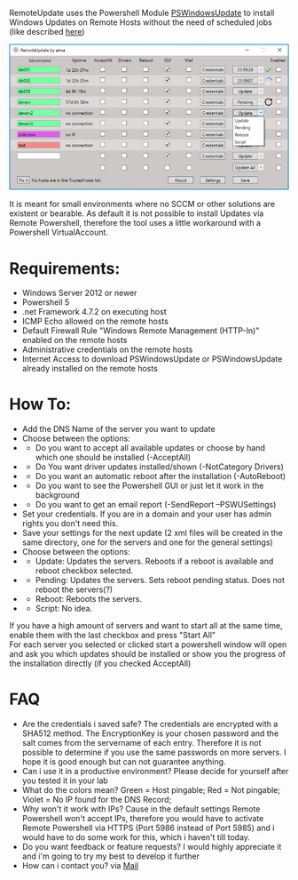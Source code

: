 RemoteUpdate uses the Powershell Module <a href="https://www.powershellgallery.com/packages/PSWindowsUpdate" target="_blank">PSWindowsUpdate</a> to install Windows Updates on Remote Hosts without the need of scheduled jobs (like described <a href="http://woshub.com/pswindowsupdate-module/" target="_blank">here</a>)

<p align="center">
  <img alt="RemoteUpdate in action" src="https://raw.githubusercontent.com/aimaat/RemoteUpdate/master/RemoteUpdate.png">
</p>

It is meant for small environments where no SCCM or other solutions are existent or bearable.
As default it is not possible to install Updates via Remote Powershell, therefore the tool uses a little workaround with a Powershell VirtualAccount.

# Requirements:
* Windows Server 2012 or newer
* Powershell 5
* .net Framework 4.7.2 on executing host
* ICMP Echo allowed on the remote hosts
* Default Firewall Rule "Windows Remote Management (HTTP-In)" enabled on the remote hosts
* Administrative credentials on the remote hosts
* Internet Access to download PSWindowsUpdate or PSWindowsUpdate already installed on the remote hosts

# How To:
* Add the DNS Name of the server you want to update
* Choose between the options:
* * Do you want to accept all available updates or choose by hand which one should be installed (-AcceptAll)
* * Do You want driver updates installed/shown (-NotCategory Drivers)
* * Do you want an automatic reboot after the installation (-AutoReboot)
* * Do you want to see the Powershell GUI or just let it work in the background
* * Do you want to get an email report (-SendReport –PSWUSettings)
* Set your credentials. If you are in a domain and your user has admin rights you don't need this.
* Save your settings for the next update (2 xml files will be created in the same directory, one for the servers and one for the general settings)
* Choose between the options:
* * Update: Updates the servers. Reboots if a reboot is available and reboot checkbox selected.
* * Pending: Updates the servers. Sets reboot pending status. Does not reboot the servers(?)
* * Reboot: Reboots the servers.
* * Script: No idea.

If you have a high amount of servers and want to start all at the same time, enable them with the last checkbox and press "Start All"<br>
For each server you selected or clicked start a powershell window will open and ask you which updates should be installed or show you the progress of the installation directly (if you checked AcceptAll)

# FAQ
* Are the credentials i saved safe? The credentials are encrypted with a SHA512 method. The EncryptionKey is your chosen password and the salt comes from the servername of each entry. Therefore it is not possible to determine if you use the same passwords on more servers. I hope it is good enough but can not guarantee anything.
* Can i use it in a productive environment? Please decide for yourself after you tested it in your lab
* What do the colors mean? Green = Host pingable; Red = Not pingable; Violet = No IP found for the DNS Record;
* Why won't it work with IPs? Cause in the default settings Remote Powershell won't accept IPs, therefore you would have to activate Remote Powershell via HTTPS (Port 5986 instead of Port 5985) and i would have to do some work for this, which i haven't till today.
* Do you want feedback or feature requests? I would highly appreciate it and i'm going to try my best to develop it further
* How can i contact you? via <a href="mailto:info@aima.at?subject=RemoteUpdate">Mail</a>
